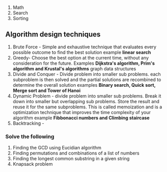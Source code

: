 1. Math
2. Search
3. Sorting

## Algorithm design techniques

1. Brute Force - Simple and exhaustive technique that evaluates every possible outcome to find the best solution example **linear search**
2. Greedy- Choose the best option at the current time, without any consideration for the future. Examples **Dijkstra's algorithm, Prim's algorithm and Krustal's algorithms** graph data structures
3. Divide and Conquer -  Divide problem into smaller sub problems. each subproblem is then solved and the partial solutions are recombined to determine  the overall solution examples **Binary search, Quick sort, Merge sort and Tower of Hanoi**
4. Dynamic Problem -  divide problem into smaller sub problems. Break it down into smaller but overlapping sub problems. Store the result and reuse it for the same subproblems. This is called memoization and is a optimization technique that improves the time complexity of your algorithm example **Fibbonacci numbers and Climbing staircase**
5. Backtracking - 

### Solve the following
1. Finding the GCD using Eucidian algorithm
2. Finding permutations and combinations of a list of numbers
3. Finding the longest common substring in a given string
4. Knapsack problem